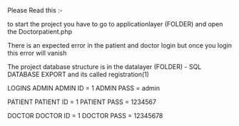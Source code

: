 Please Read this :-

to start the project you have to go to applicationlayer (FOLDER) and open the Doctorpatient.php


There is an expected error in the patient and doctor login but once you login this error will vanish


The project database structure is in the datalayer (FOLDER) - SQL DATABASE EXPORT 
and its called registration(1)

LOGINS 
ADMIN 
ADMIN ID = 1
ADMIN PASS = admin

PATIENT
PATIENT ID = 1
PATIENT PASS = 1234567

DOCTOR 
DOCTOR ID = 1
DOCTOR PASS = 12345678


